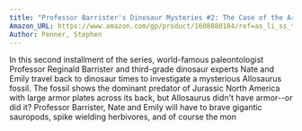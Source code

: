```yaml
---
title: "Professor Barrister's Dinosaur Mysteries #2: The Case of the Armored Allosaurus"
Amazon_URL: https://www.amazon.com/gp/product/1608880184/ref=as_li_ss_tl?ie=UTF8&linkCode=ll1&tag=internetbo00a-20
Author: Penner, Stephen
---
```

In this second installment of the series, world-famous paleontologist Professor Reginald Barrister and third-grade dinosaur experts Nate and Emily travel back to dinosaur times to investigate a mysterious Allosaurus fossil.  The fossil shows the dominant predator of Jurassic North America with large armor plates across its back, but Allosaurus didn't have armor--or did it?  Professor Barrister, Nate and Emily will have to brave gigantic sauropods, spike wielding herbivores, and of course the mon